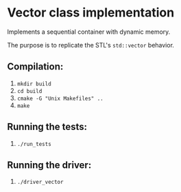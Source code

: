 # Vector class implementation

Implements a sequential container with dynamic memory.

The purpose is to replicate the STL's `std::vector` behavior.

## Compilation:
1. `mkdir build`
2. `cd build`
3. `cmake -G "Unix Makefiles" ..`
4. `make`

## Running the tests:
1. `./run_tests`

## Running the driver:
1. `./driver_vector`
